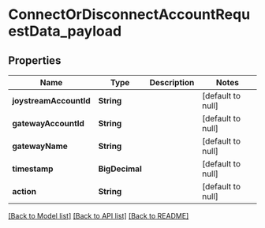 # ConnectOrDisconnectAccountRequestData_payload
## Properties

| Name | Type | Description | Notes |
|------------ | ------------- | ------------- | -------------|
| **joystreamAccountId** | **String** |  | [default to null] |
| **gatewayAccountId** | **String** |  | [default to null] |
| **gatewayName** | **String** |  | [default to null] |
| **timestamp** | **BigDecimal** |  | [default to null] |
| **action** | **String** |  | [default to null] |

[[Back to Model list]](../README.md#documentation-for-models) [[Back to API list]](../README.md#documentation-for-api-endpoints) [[Back to README]](../README.md)

